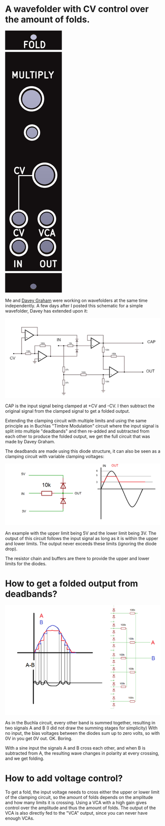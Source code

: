 # A wavefolder with CV control over the amount of folds.

![](https://raw.githubusercontent.com/Fihdi/Eurorack/refs/heads/main/Fold2/FoldFront.png)

Me and [Davey Graham](https://github.com/DaveyGraham/Daveys_Deadband) were working on wavefolders at the same time independently. A few days after I posted this schematic for a simple wavefolder, Davey has extended upon it:

![](https://raw.githubusercontent.com/Fihdi/Eurorack/refs/heads/main/Fold2/FirstCircuit.PNG)

CAP is the input signal being clamped at +CV and -CV. I then subtract the original signal from the clamped signal to get a folded output.

Extending the clamping circuit with multiple limits and using the same principle as in Buchlas "Timbre Modulation" circuit where the input signal is split into multiple "deadbands" and then re-added and subtracted from each other to produce the folded output, we get the full circuit that was made by Davey Graham. 

The deadbands are made using this diode structure, it can also be seen as a clamping circuit with variable clamping voltages:

![](https://raw.githubusercontent.com/Fihdi/Eurorack/refs/heads/main/Fold2/Deadband.png)

An example with the upper limit being 5V and the lower limit being 3V. The output of this circuit follows the input signal as long as it is within the upper and lower limits. The output never exceeds these limits (ignoring the diode drop).

The resistor chain and buffers are there to provide the upper and lower limits for the diodes.

# How to get a folded output from deadbands?

![](https://raw.githubusercontent.com/Fihdi/Eurorack/refs/heads/main/Fold2/theory.png)

As in the Buchla circuit, every other band is summed together, resulting in two signals A and B (I did not draw the summing stages for simplicity) 
With no input, the bias voltages between the diodes sum up to zero volts, so with 0V in you get 0V out. OK. Boring.

With a sine input the signals A and B cross each other, and when B is subtracted from A, the resulting wave changes in polarity at every crossing, and we get folding. 

# How to add voltage control?

To get a fold, the input voltage needs to cross either the upper or lower limit of the clamping circuit, so the amount of folds depends on the amplitude and how many limits it is crossing. Using a VCA with a high gain gives control over the amplitude and thus the amount of folds. The output of the VCA is also directly fed to the "VCA" output, since you can never have enough VCAs.
